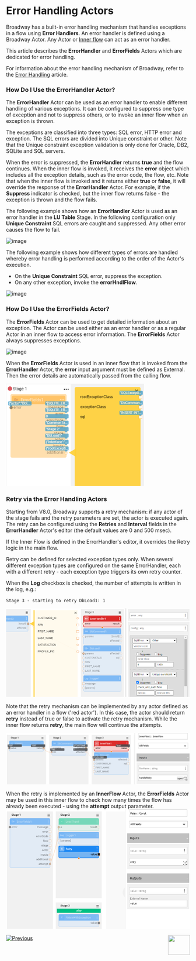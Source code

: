 # Error Handling Actors

Broadway has a built-in error handling mechanism that handles exceptions in a flow using **Error Handlers**. An error handler is defined using a Broadway Actor. Any Actor or [Inner flow](/articles/19_Broadway/22_broadway_flow_inner_flows.md) can act as an error handler. 

This article describes the **ErrorHandler** and **ErrorFields** Actors which are dedicated for error handling.

For information about the error handling mechanism of Broadway, refer to the [Error Handling](/articles/19_Broadway/24_error_handling.md) article.

### How Do I Use the ErrorHandler Actor?

The **ErrorHandler** Actor can be used as an error handler to enable different handling of various exceptions. It can be configured to suppress one type of exception and not to suppress others, or to invoke an inner flow when an exception is thrown. 

The exceptions are classified into three types: SQL error, HTTP error and exception. The SQL errors are divided into Unique constraint or other. Note that the Unique constraint exception validation is only done for Oracle, DB2, SQLite and SQL servers. 

When the error is suppressed, the **ErrorHandler** returns **true** and the flow continues. When the inner flow is invoked, it receives the **error** object which includes all the exception details, such as the error code, the flow, etc. Note that when the inner flow is invoked and it returns either **true** or **false**, it will override the response of the **ErrorHandler** Actor. For example, if the **Suppress** indicator is checked, but the inner flow returns false - the exception is thrown and the flow fails.  

The following example shows how an **ErrorHandler** Actor is used as an error handler in the **LU Table** Stage. In the following configuration only **Unique Constraint** SQL errors are caught and suppressed. Any other error causes the flow to fail. 

![image](../images/99_actors_06_1.PNG)

The following example shows how different types of errors are handled whereby error handling is performed according to the order of the Actor's execution.

* On the **Unique Constraint** SQL error, suppress the exception.
* On any other exception, invoke the **errorHndlFlow**.

![image](../images/99_actors_06_3.PNG)

### How Do I Use the ErrorFields Actor?

The **ErrorFields** Actor can be used to get detailed information about an exception. The Actor can be used either as an error handler or as a regular Actor in an inner flow to access error information. The **ErrorFields** Actor always suppresses exceptions. 

![image](../images/99_actors_06_2.PNG)



When the **ErrorFields** Actor is used in an inner flow that is invoked from the **ErrorHandler** Actor, the **error** input argument must be defined as External. Then the error details are automatically passed from the calling flow.

<img src="../images/99_actors_06_4.PNG" alt="image" style="zoom:80%;" />

### Retry via the Error Handling Actors

Starting from V8.0, Broadway supports a retry mechanism: if any actor of the stage fails and the retry parameters are set, the actor is executed again. The retry can be configured using the **Retries** and **Interval** fields in the **ErrorHandler** Actor's editor (the default values are 0 and 500 msec). 

If the Inner Flow is defined in the ErrorHandler's editor, it overrides the Retry logic in the main flow. 

Retry can be defined for selected exception types only. When several different exception types are configured on the same ErrorHandler, each with a different retry - each exception type triggers its own retry counter. 

When the **Log** checkbox is checked, the number of attempts is written in the log, e.g.:

~~~
Stage 3 - starting to retry DbLoad1: 1
~~~



![image](../images/99_actors_06_5.png)

Note that the retry mechanism can be implemented by any actor defined as an error handler in a flow ('red actor'). In this case, the actor should return **retry** instead of true or false to activate the retry mechanism. While the inner flow returns **retry**, the main flow will continue the attempts.

![image](../images/99_actors_06_7.png)

When the retry is implemented by an **InnerFlow** Actor, the **ErrorFields** Actor may be used in this inner flow to check how many times the flow has already been executed - using the **attempt** output parameter. ![image](../images/99_actors_06_6.png)

[![Previous](/articles/images/Previous.png)](05_db_actors.md)[<img align="right" width="60" height="54" src="/articles/images/Next.png">](07_masking_and_sequence_actors.md)
